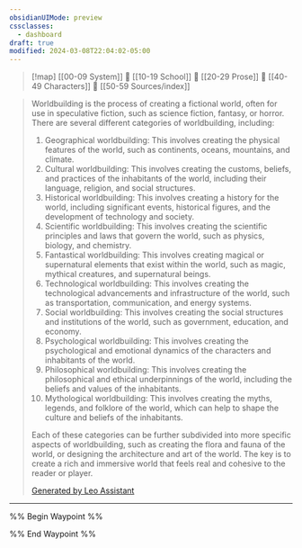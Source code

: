 ```yaml
---
obsidianUIMode: preview
cssclasses:
  - dashboard
draft: true
modified: 2024-03-08T22:04:02-05:00
---
```


> [!map] 
> [[00-09 System]] 💠 [[10-19 School]] 💠 [[20-29 Prose]] 💠 [[40-49 Characters]] 💠 [[50-59 Sources/index]]

> Worldbuilding is the process of creating a fictional world, often for use in speculative fiction, such as science fiction, fantasy, or horror. There are several different categories of worldbuilding, including:
> 
> 1. Geographical worldbuilding: This involves creating the physical features of the world, such as continents, oceans, mountains, and climate.
> 2. Cultural worldbuilding: This involves creating the customs, beliefs, and practices of the inhabitants of the world, including their language, religion, and social structures.
> 3. Historical worldbuilding: This involves creating a history for the world, including significant events, historical figures, and the development of technology and society.
> 4. Scientific worldbuilding: This involves creating the scientific principles and laws that govern the world, such as physics, biology, and chemistry.
> 5. Fantastical worldbuilding: This involves creating magical or supernatural elements that exist within the world, such as magic, mythical creatures, and supernatural beings.
> 6. Technological worldbuilding: This involves creating the technological advancements and infrastructure of the world, such as transportation, communication, and energy systems.
> 7. Social worldbuilding: This involves creating the social structures and institutions of the world, such as government, education, and economy.
> 8. Psychological worldbuilding: This involves creating the psychological and emotional dynamics of the characters and inhabitants of the world.
> 9. Philosophical worldbuilding: This involves creating the philosophical and ethical underpinnings of the world, including the beliefs and values of the inhabitants.
> 10. Mythological worldbuilding: This involves creating the myths, legends, and folklore of the world, which can help to shape the culture and beliefs of the inhabitants.
> 
> Each of these categories can be further subdivided into more specific aspects of worldbuilding, such as creating the flora and fauna of the world, or designing the architecture and art of the world. The key is to create a rich and immersive world that feels real and cohesive to the reader or player.
> 
> [Generated by Leo Assistant](https://brave.com/leo/)

---

%% Begin Waypoint %%


%% End Waypoint %%